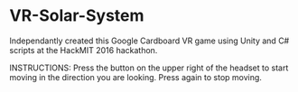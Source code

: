 # VR-Solar-System
Independantly created this Google Cardboard VR game using Unity and C# scripts at the HackMIT 2016 hackathon.

INSTRUCTIONS:
Press the button on the upper right of the headset to start moving in the direction you are looking. Press again to stop moving.
